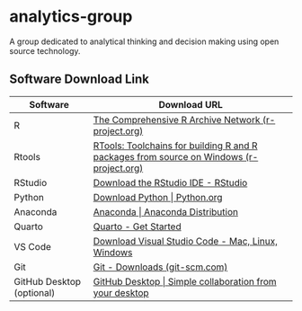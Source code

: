 # analytics-group
A group dedicated to analytical thinking and decision making using open source technology.

## Software Download Link

| Software                  | Download URL                                                                                                                              |
|----------------|--------------------------------------------------------|
| R                         | [The Comprehensive R Archive Network (r-project.org)](https://cloud.r-project.org/)                                                       |
| Rtools                    | [RTools: Toolchains for building R and R packages from source on Windows (r-project.org)](https://cran.r-project.org/bin/windows/Rtools/) |
| RStudio                   | [Download the RStudio IDE - RStudio](https://www.rstudio.com/products/rstudio/download/)                                                  |
| Python                    | [Download Python \| Python.org](https://www.python.org/downloads/)                                                                        |
| Anaconda                  | [Anaconda \| Anaconda Distribution](https://www.anaconda.com/products/distribution)                                                       |
| Quarto                    | [Quarto - Get Started](https://quarto.org/docs/get-started/)                                                                              |
| VS Code                   | [Download Visual Studio Code - Mac, Linux, Windows](https://code.visualstudio.com/Download)                                               |
| Git                       | [Git - Downloads (git-scm.com)](https://git-scm.com/downloads)                                                                            |
| GitHub Desktop (optional) | [GitHub Desktop \| Simple collaboration from your desktop](https://desktop.github.com/)                                                   |
